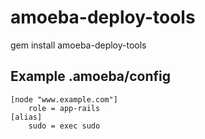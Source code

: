amoeba-deploy-tools
===================

gem install amoeba-deploy-tools

Example .amoeba/config
----------------------

    [node "www.example.com"]
        role = app-rails
    [alias]
        sudo = exec sudo
